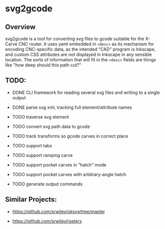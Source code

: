 # svg2gcode

## Overview

svg2gcode is a tool for converting svg files to gcode suitable for the
X-Carve CNC router. It uses yaml embedded in `<desc>` as its mechanism
for encoding CNC-specific data, as the intended "CAD" program is
Inkscape, and custom CSS attributes are not displayed in Inkscape in
any sensible location. The sorts of information that will fit in the
`<desc>` fields are things like "how deep should this path cut?"


## TODO:

* DONE CLI framework for reading several svg files and writing to a single output

* DONE parse svg xml, tracking full element/attribute names

* TODO traverse svg element

* TODO convert svg path data to gcode

* TODO track transforms so gcode carves in correct place

* TODO support tabs

* TODO support ramping carve

* TODO support pocket carves in "hatch" mode

* TODO support pocket carves with arbitrary-angle hatch

* TODO generate output commands

## Similar Projects:

* https://github.com/srwiley/oksvg/tree/master

* https://github.com/srwiley/rasterx

